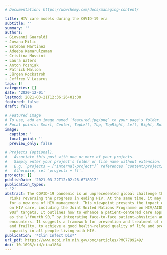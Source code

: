```yaml
---
# Documentation: https://wowchemy.com/docs/managing-content/

title: HIV care models during the COVID-19 era
subtitle: ''
summary: ''
authors:
- Giovanni Guaraldi
- Jovana Milic
- Esteban Martinez
- Adeeba Kamarulzaman
- Cristina Mussini
- Laura Waters
- Anton Pozniak
- Patrick Mallon
- Jürgen Rockstroh
- Jeffrey V Lazarus
tags: []
categories: []
date: '2020-12-01'
lastmod: 2021-03-21T12:36:26+01:00
featured: false
draft: false

# Featured image
# To use, add an image named `featured.jpg/png` to your page's folder.
# Focal points: Smart, Center, TopLeft, Top, TopRight, Left, Right, BottomLeft, Bottom, BottomRight.
image:
  caption: ''
  focal_point: ''
  preview_only: false

# Projects (optional).
#   Associate this post with one or more of your projects.
#   Simply enter your project's folder or file name without extension.
#   E.g. `projects = ["internal-project"]` references `content/project/deep-learning/index.md`.
#   Otherwise, set `projects = []`.
projects: []
publishDate: '2021-03-22T12:02:26.671891Z'
publication_types:
- '2'
abstract: The COVID-19 pandemic is an unprecedented global challenge that substantially
  risks reversing the progress in ending HIV. At the same time, it may offer the opportunity
  for a new era of HIV management. This viewpoint presents the impact of COVID-19
  on HIV care, including the Joint United Nations Programme on HIV/AIDS (UNAIDS) “three
  90s” targets. It outlines how to enhance a patient-centered care approach, now known
  as the \"fourth 90,” by integrating face-to-face patient–physician and telemedicine
  encounters. It suggests a framework for prevention and treatment of multimorbidity
  and frailty, to achieve a good health-related quality of life and preserve intrinsic
  capacity in all people living with HIV.
publication: '*Clin Infect Dis*'
url_pdf: https://www.ncbi.nlm.nih.gov/pmc/articles/PMC7799249/
doi: 10.1093/cid/ciaa1864
---
```

